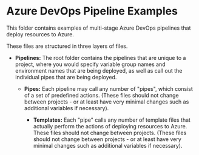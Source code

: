 # Azure DevOps Pipeline Examples

This folder contains examples of multi-stage Azure DevOps pipelines that deploy resources to Azure.

These files are structured in three layers of files.  

- **Pipelines:** The root folder contains the pipelines that are unique to a project, where you would specify variable group names and environment names that are being deployed, as well as call out the individual pipes that are being deployed.

  - **Pipes:** Each pipeline may call any number of "pipes", which consist of a set of predefined actions. (These files should not change between projects - or at least have very minimal changes such as additional variables if necessary).

    - **Templates:** Each "pipe" calls any number of template files that actually perform the actions of deploying resources to Azure. These files should not change between projects.
         (These files should not change between projects - or at least have very minimal changes such as additional variables if necessary).
